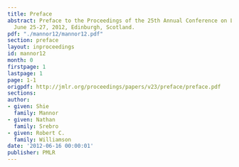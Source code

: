 ```yaml
---
title: Preface
abstract: Preface to the Proceedings of the 25th Annual Conference on Learning Theory
  June 25-27, 2012, Edinburgh, Scotland.
pdf: "./mannor12/mannor12.pdf"
section: preface
layout: inproceedings
id: mannor12
month: 0
firstpage: 1
lastpage: 1
page: 1-1
origpdf: http://jmlr.org/proceedings/papers/v23/preface/preface.pdf
sections: 
author:
- given: Shie
  family: Mannor
- given: Nathan
  family: Srebro
- given: Robert C.
  family: Williamson
date: '2012-06-16 00:00:01'
publisher: PMLR
---
```

